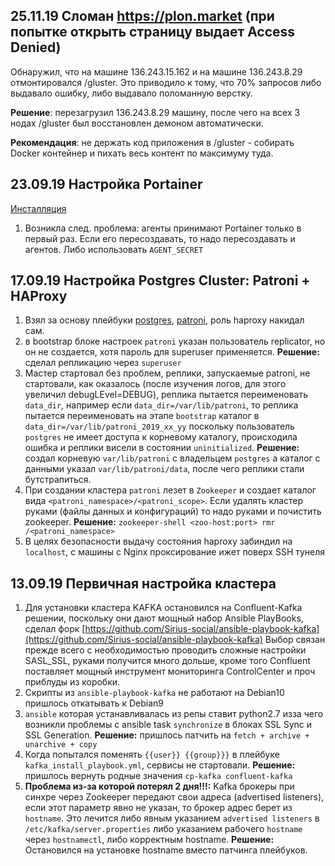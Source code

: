 ## 25.11.19 Сломан https://plon.market (при попытке открыть страницу выдает Access Denied)
Обнаружил, что на машине 136.243.15.162 и на машине 136.243.8.29 отмонтировался /gluster. Это приводило к тому, что 70% запросов либо выдавало ошибку, либо выдавало поломанную верстку. 

**Решение**: перезагрузил 136.243.8.29 машину, после чего на всех 3 нодах /gluster был восстановлен демоном автоматически.

**Рекомендация**: не держать код приложения в /gluster - собирать Docker контейнер и пихать весь контент по максимуму туда.

## 23.09.19  Настройка Portainer
[Инсталляция](https://portainer.readthedocs.io/en/stable/agent.html)
1. Возникла след. проблема: агенты принимают Portainer только в первый раз. Если его пересоздавать, то надо пересоздавать и агентов. Либо использовать ```AGENT_SECRET``` 

## 17.09.19  Настройка Postgres Cluster: Patroni + HAProxy
1. Взял за основу плейбуки [postgres](https://github.com/geerlingguy/ansible-role-postgresql/tree/master/tasks "https://github.com/geerlingguy/ansible-role-postgresql/tree/master/tasks"), [patroni](https://github.com/kostiantyn-nemchenko/ansible-role-patroni), роль haproxy накидал сам.
2. в bootstrap блоке настроек ```patroni``` указан пользователь replicator, но он не создается, хотя пароль для superuser применяется. **Решение:** сделал репликацию через ```superuser```
3. Мастер стартовал без проблем, реплики, запускаемые patroni, не стартовали, как оказалось (после изучения логов, для этого увеличил debugLEvel=DEBUG), реплика пытается переименовать ```data_dir```, например если ```data_dir=/var/lib/patroni```, то реплика пытается переименовать на этапе ```bootstrap``` каталог в ```data_dir=/var/lib/patroni_2019_xx_yy``` поскольку пользователь ```postgres``` не имеет доступа к корневому каталогу, происходила ошибка и реплики висели в состоянии ```uninitialized```. **Решение:** создал корневую ```var/lib/patroni``` с владельцем ```postgres``` а каталог с данными указал  ```var/lib/patroni/data```, после чего реплики стали бутстрапиться.
4. При создании кластера ```patroni``` лезет в ```Zookeeper``` и создает каталог вида ```<patroni_namespace>/<patroni_scope>```. Если удалять кластер руками (файлы данных и конфигураций) то надо руками и почистить zookeeper. **Решение:** ```zookeeper-shell <zoo-host:port> rmr /<patroni_namespace>``` 
5. В целях безопасности выдачу состояния haproxy забиндил на ```localhost```, с машины с Nginx проксирование ижет поверх SSH тунеля


## 13.09.19  Первичная настройка кластера
1. Для установки кластера KAFKA остановился на Confluent-Kafka решении, поскольку они дают мощный набор Ansible PlayBooks, сделал форк [https://github.com/Sirius-social/ansible-playbook-kafka](https://github.com/Sirius-social/ansible-playbook-kafka)
Выбор связан прежде всего с необходимостью проводить сложные настройки SASL_SSL, руками получится много дольше, кроме того  Confluent поставляет мощный инструмент мониторинга ControlCenter и проч приблуды из коробки.  
2. Скрипты из ```ansible-playbook-kafka``` не работают на Debian10 пришлось откатывать к Debian9
3. ```ansible``` которая устанавливалась из репы ставит python2.7 изза чего возникли проблемы с ansible task ```synchronize``` в блоках SSL Sync и SSL Generation. **Решение:** пришлось патчить на ```fetch + archive + unarchive + copy```  
4. Когда попытался поменять ```{{user}} {{group}}}``` в плейбуке ```kafka_install_playbook.yml```, сервисы не стартовали. **Решение:** пришлось вернуть родные значения ```cp-kafka confluent-kafka```
5. **Проблема из-за которой потерял 2 дня!!!:** Kafka брокеры при синхре через Zookeeper передают свои адреса (advertised listeners), если этот параметр явно не указан, то брокер адрес берет из ```hostname```. Это лечится либо явным указанием ```advertised listeners``` в ```/etc/kafka/server.properties``` либо указанием рабочего ```hostname``` через ```hostnamectl```, либо корректным hostname. **Решение:** Остановился на установке hostname вместо патчинга плейбуков.
